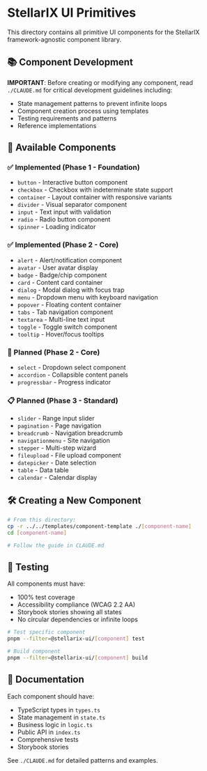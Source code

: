 # StellarIX UI Primitives

This directory contains all primitive UI components for the StellarIX framework-agnostic component library.

## 📚 Component Development

**IMPORTANT**: Before creating or modifying any component, read `./CLAUDE.md` for critical development guidelines including:
- State management patterns to prevent infinite loops
- Component creation process using templates
- Testing requirements and patterns
- Reference implementations

## 🧩 Available Components

### ✅ Implemented (Phase 1 - Foundation)
- `button` - Interactive button component
- `checkbox` - Checkbox with indeterminate state support
- `container` - Layout container with responsive variants
- `divider` - Visual separator component
- `input` - Text input with validation
- `radio` - Radio button component
- `spinner` - Loading indicator

### ✅ Implemented (Phase 2 - Core)
- `alert` - Alert/notification component
- `avatar` - User avatar display
- `badge` - Badge/chip component
- `card` - Content card container
- `dialog` - Modal dialog with focus trap
- `menu` - Dropdown menu with keyboard navigation
- `popover` - Floating content container
- `tabs` - Tab navigation component
- `textarea` - Multi-line text input
- `toggle` - Toggle switch component
- `tooltip` - Hover/focus tooltips

### 🚧 Planned (Phase 2 - Core)
- `select` - Dropdown select component
- `accordion` - Collapsible content panels
- `progressbar` - Progress indicator

### 📋 Planned (Phase 3 - Standard)
- `slider` - Range input slider
- `pagination` - Page navigation
- `breadcrumb` - Navigation breadcrumb
- `navigationmenu` - Site navigation
- `stepper` - Multi-step wizard
- `fileupload` - File upload component
- `datepicker` - Date selection
- `table` - Data table
- `calendar` - Calendar display

## 🛠️ Creating a New Component

```bash
# From this directory:
cp -r ../../templates/component-template ./[component-name]
cd [component-name]

# Follow the guide in CLAUDE.md
```

## 🧪 Testing

All components must have:
- 100% test coverage
- Accessibility compliance (WCAG 2.2 AA)
- Storybook stories showing all states
- No circular dependencies or infinite loops

```bash
# Test specific component
pnpm --filter=@stellarix-ui/[component] test

# Build component
pnpm --filter=@stellarix-ui/[component] build
```

## 📖 Documentation

Each component should have:
- TypeScript types in `types.ts`
- State management in `state.ts`
- Business logic in `logic.ts`
- Public API in `index.ts`
- Comprehensive tests
- Storybook stories

See `./CLAUDE.md` for detailed patterns and examples.